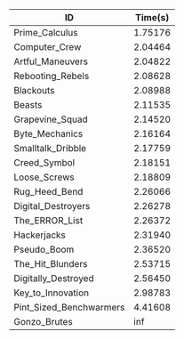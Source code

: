 |ID|Time(s)|
|-|-|
|Prime_Calculus|1.75176|
|Computer_Crew|2.04464|
|Artful_Maneuvers|2.04822|
|Rebooting_Rebels|2.08628|
|Blackouts|2.08988|
|Beasts|2.11535|
|Grapevine_Squad|2.14520|
|Byte_Mechanics|2.16164|
|Smalltalk_Dribble|2.17759|
|Creed_Symbol|2.18151|
|Loose_Screws|2.18809|
|Rug_Heed_Bend|2.26066|
|Digital_Destroyers|2.26278|
|The_ERROR_List|2.26372|
|Hackerjacks|2.31940|
|Pseudo_Boom|2.36520|
|The_Hit_Blunders|2.53715|
|Digitally_Destroyed|2.56450|
|Key_to_Innovation|2.98783|
|Pint_Sized_Benchwarmers|4.41608|
|Gonzo_Brutes|inf|
